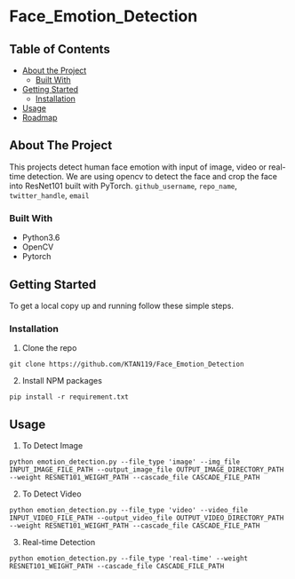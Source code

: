 # Face_Emotion_Detection




<!-- TABLE OF CONTENTS -->
## Table of Contents

* [About the Project](#about-the-project)
  * [Built With](#built-with)
* [Getting Started](#getting-started)
  * [Installation](#installation)
* [Usage](#usage)
* [Roadmap](#roadmap)



<!-- ABOUT THE PROJECT -->
## About The Project



This projects detect human face emotion with input of image, video or real-time detection. We are using opencv to detect the face and crop the face into ResNet101 built with PyTorch. 
`github_username`, `repo_name`, `twitter_handle`, `email`


### Built With

* Python3.6
* OpenCV
* Pytorch



<!-- GETTING STARTED -->
## Getting Started

To get a local copy up and running follow these simple steps.


### Installation

1. Clone the repo
```git
git clone https://github.com/KTAN119/Face_Emotion_Detection
```
2. Install NPM packages
```pip
pip install -r requirement.txt
```



<!-- USAGE EXAMPLES -->
## Usage

1. To Detect Image
```
python emotion_detection.py --file_type 'image' --img_file INPUT_IMAGE_FILE_PATH --output_image_file OUTPUT_IMAGE_DIRECTORY_PATH --weight RESNET101_WEIGHT_PATH --cascade_file CASCADE_FILE_PATH
```
2. To Detect Video
```
python emotion_detection.py --file_type 'video' --video_file INPUT_VIDEO_FILE_PATH --output_video_file OUTPUT_VIDEO_DIRECTORY_PATH --weight RESNET101_WEIGHT_PATH --cascade_file CASCADE_FILE_PATH
```
3. Real-time Detection
```
python emotion_detection.py --file_type 'real-time' --weight RESNET101_WEIGHT_PATH --cascade_file CASCADE_FILE_PATH
```




